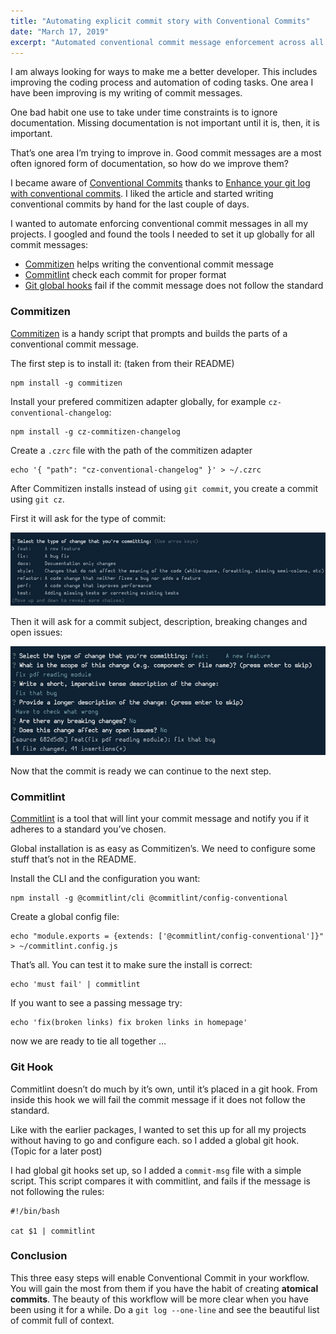 ```yaml
---
title: "Automating explicit commit story with Conventional Commits"
date: "March 17, 2019"
excerpt: "Automated conventional commit message enforcement across all projects becomes achievable through Commitizen, Commitlint, and Git hooks implementation. The workflow transforms version control documentation by standardizing commit formats, improving team collaboration, and creating consistent project histories through automated tooling."
---
```


I am always looking for ways to make me a better developer. This includes improving the coding process and automation of coding tasks. One area I have been improving is my writing of commit messages.

One bad habit one use to take under time constraints is to ignore documentation. Missing documentation is not important until it is, then, it is important.

That’s one area I’m trying to improve in. Good commit messages are a most often ignored form of documentation, so how do we improve them?

I became aware of [Conventional Commits](https://www.conventionalcommits.org/en/v1.0.0-beta.3/) thanks to [Enhance your git log with conventional commits](https://dev.to/maxpou/enhance-your-git-log-with-conventional-commits-3ea4). I liked the article and started writing conventional commits by hand for the last couple of days.

I wanted to automate enforcing conventional commit messages in all my projects. I googled and found the tools I needed to set it up globally for all commit messages:

*   [Commitizen](https://github.com/commitizen/cz-cli) helps writing the conventional commit message
*   [Commitlint](https://github.com/conventional-changelog/commitlint) check each commit for proper format
*   [Git global hooks](https://til.hashrocket.com/posts/c89a35a66c-global-git-hooks) fail if the commit message does not follow the standard

### Commitizen

[Commitizen](https://github.com/commitizen/cz-cli) is a handy script that prompts and builds the parts of a conventional commit message.

The first step is to install it: (taken from their README)

    npm install -g commitizen

Install your prefered commitizen adapter globally, for example `cz-conventional-changelog`:

    npm install -g cz-commitizen-changelog

Create a `.czrc` file with the path of the commitizen adapter

    echo '{ "path": "cz-conventional-changelog" }' > ~/.czrc

After Commitizen installs instead of using `git commit`, you create a commit using `git cz`.

First it will ask for the type of commit:

[![Commit Type](/static/66acbea655c13856fa359ab8a9129ac5/fcda8/1.png)](/static/66acbea655c13856fa359ab8a9129ac5/25e83/1.png)

Then it will ask for a commit subject, description, breaking changes and open issues:

[![Commit details](/static/4485a972c37e25995cb12b5709956b91/fcda8/2.png)](/static/4485a972c37e25995cb12b5709956b91/29beb/2.png)

Now that the commit is ready we can continue to the next step.

### Commitlint

[Commitlint](https://github.com/conventional-changelog/commitlint) is a tool that will lint your commit message and notify you if it adheres to a standard you’ve chosen.

Global installation is as easy as Commitizen’s. We need to configure some stuff that’s not in the README.

Install the CLI and the configuration you want:

    npm install -g @commitlint/cli @commitlint/config-conventional

Create a global config file:

    echo "module.exports = {extends: ['@commitlint/config-conventional']}" > ~/commitlint.config.js

That’s all. You can test it to make sure the install is correct:

    echo 'must fail' | commitlint

If you want to see a passing message try:

    echo 'fix(broken links) fix broken links in homepage'

now we are ready to tie all together …

### Git Hook

Commitlint doesn’t do much by it’s own, until it’s placed in a git hook. From inside this hook we will fail the commit message if it does not follow the standard.

Like with the earlier packages, I wanted to set this up for all my projects without having to go and configure each. so I added a global git hook. (Topic for a later post)

I had global git hooks set up, so I added a `commit-msg` file with a simple script. This script compares it with commitlint, and fails if the message is not following the rules:

    #!/bin/bash

    cat $1 | commitlint

### Conclusion

This three easy steps will enable Conventional Commit in your workflow. You will gain the most from them if you have the habit of creating **atomical commits**. The beauty of this workflow will be more clear when you have been using it for a while. Do a `git log --one-line` and see the beautiful list of commit full of context.
